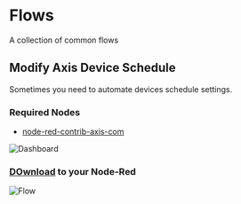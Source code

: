 # Flows
A collection of common flows

## Modify Axis Device Schedule
Sometimes you need to automate devices schedule settings.

### Required Nodes
- [node-red-contrib-axis-com](https://flows.nodered.org/node/node-red-contrib-axis-com)

![Dashboard](pictures/dashboard.jpeg)

### [DOwnload](https://github.com/aintegration/flows/blob/master/fileupload/flow.json) to your Node-Red
![Flow](pictures/flow.jpeg)
